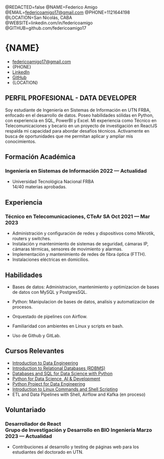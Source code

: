 @REDACTED=false
@NAME=Federico Amigo
@EMAIL=federicoamigo17@gmail.com
@PHONE=1121644198
@LOCATION=San Nicolás, CABA
@WEBSITE=linkedin.com/in/federicoamigo
@GITHUB=github.com/federicoamigo17

# {NAME}

<div class="section headerInfo">

- [federicoamigo17@gmail.com](mailto:federicoamigo17@gmail.com)
- {PHONE}
- [LinkedIn](https://linkedin.com/in/federicoamigo)
- [GitHub](https://github.com/federicoamigo17)
- {LOCATION}

</div>

## PERFIL PROFESIONAL - DATA DEVELOPER

Soy estudiante de Ingeniería en Sistemas de Información en UTN FRBA, enfocado en el desarrollo de datos. Poseo habilidades sólidas en Python, con experiencia en SQL, PowerBI y Excel. Mi experiencia como Técnico en Telecomunicaciones y becario en un proyecto de investigación en ReactJS respalda mi capacidad para abordar desafíos técnicos. Activamente en busca de oportunidades que me permitan aplicar y ampliar mis conocimientos.

## Formación Académica

### Ingeniería en Sistemas de Información <span class="spacer"></span> 2022 &mdash; Actualidad  


- Universidad Tecnológica Nacional FRBA <br>
  14/40 materias aprobadas.

## Experiencia

### Técnico en Telecomunicaciones, CTeAr SA <span class="spacer"></span> Oct 2021 &mdash; Mar 2023

- Administración y configuración de redes y dispositivos como Mikrotik, routers y switches.
- Instalación y mantenimiento de sistemas de seguridad, cámaras IP, cámaras térmicas, sensores de movimiento y alarmas.
- Implementación y mantenimiento de redes de fibra óptica (FTTH).
- Instalaciones eléctricas en domicilios.

## Habilidades

- Bases de datos: Administracion, mantenimiento y optimizacion de bases de datos con MySQL y PostgresSQL.

- Python: Manipulacion de bases de datos, analisis y automatizacion de procesos.

- Orquestado de pipelines con Airflow.

- Familiaridad con ambientes en Linux y scripts en bash.

- Uso de Github y GitLab.

## Cursos Relevantes

- [Introduction to Data Engineering](https://coursera.org/share/394be96fc631863522bb66d7fd24fb6d)
- [Introduction to Relational Databases (RDBMS)](https://coursera.org/share/2dbe8e0f11bc5a7586b9e7f389fd000d)
- [Databases and SQL for Data Science with Python](https://coursera.org/share/806303f6f7e03980c997d4df66eb5e8f)
- [Python for Data Science, AI & Development](https://coursera.org/share/13c61333c0f88ea52108695349c2f6dc)
- [Python Project for Data Engineering](https://coursera.org/share/900a384a8668f42312efe6a9d69e0821)
- [Introduction to Linux Commands and Shell Scripting](https://coursera.org/share/16a1742193fb879fc6089df48f6d2f0b)
- ETL and Data Pipelines with Shell, Airflow and Kafka (en proceso)

## Voluntariado

### Desarrollador de React <br> Grupo de Investigación y Desarrollo en BIO Ingeniería<span class="spacer"></span> Marzo 2023 — Actualidad

- Contribuciones al desarrollo y testing de páginas web para los estudiantes del doctorado en UTN.

